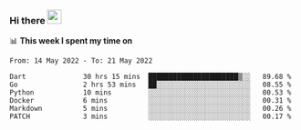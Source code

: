 ### Hi there <a href="https://www.gautamkrishnar.com/"><img src="https://media.giphy.com/media/hvRJCLFzcasrR4ia7z/giphy.gif" width="25px"></a>

📊 **This week I spent my time on**

<!--START_SECTION:waka-->

```text
From: 14 May 2022 - To: 21 May 2022

Dart              30 hrs 15 mins  ██████████████████████▒░░   89.68 %
Go                2 hrs 53 mins   ██░░░░░░░░░░░░░░░░░░░░░░░   08.55 %
Python            10 mins         ░░░░░░░░░░░░░░░░░░░░░░░░░   00.53 %
Docker            6 mins          ░░░░░░░░░░░░░░░░░░░░░░░░░   00.31 %
Markdown          5 mins          ░░░░░░░░░░░░░░░░░░░░░░░░░   00.26 %
PATCH             3 mins          ░░░░░░░░░░░░░░░░░░░░░░░░░   00.17 %
```

<!--END_SECTION:waka-->
